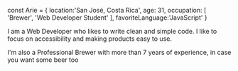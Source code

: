 const Arie = {
location:'San José, Costa Rica',
age: 31,
occupation: [ 'Brewer', 'Web Developer Student' ],
favoriteLanguage:'JavaScript'
}

I am a Web Developer who likes to write clean and simple code. I like to focus on accessibility and making products easy to use. 

I'm also a Professional Brewer with more than 7 years of experience, in case you want some beer too 
<!---
Ariel-GonzAguer/Ariel-GonzAguer is a ✨ special ✨ repository because its `README.md` (this file) appears on your GitHub profile.
You can click the Preview link to take a look at your changes.
--->
